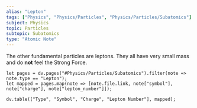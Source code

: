 ```yaml
---
alias: "Lepton"
tags: ["Physics", "Physics/Particles", "Physics/Particles/Subatomics"]
subject: Physics
topic: Particles
subtopic: Subatomics
type: "Atomic Note"
---
```


The other fundamental particles are leptons. They all have very small mass and do **not** feel the Strong Force.

```dataviewjs
let pages = dv.pages("#Physics/Particles/Subatomics").filter(note => note.type == "Lepton");
let mapped = pages.map(note => [note.file.link, note["symbol"], note["charge"], note["lepton_number"]]);

dv.table(["Type", "Symbol", "Charge", "Lepton Number"], mapped);
```